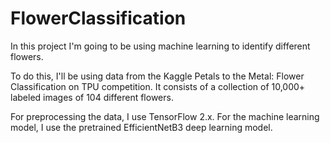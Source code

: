 # FlowerClassification
In this project I'm going to be using machine learning to identify different flowers.

To do this, I'll be using data from the Kaggle Petals to the Metal: Flower Classification on TPU competition. It consists of a collection of 10,000+ labeled images of 104 different flowers.

For preprocessing the data, I use TensorFlow 2.x. For the machine learning model, I use the pretrained EfficientNetB3 deep learning model.
